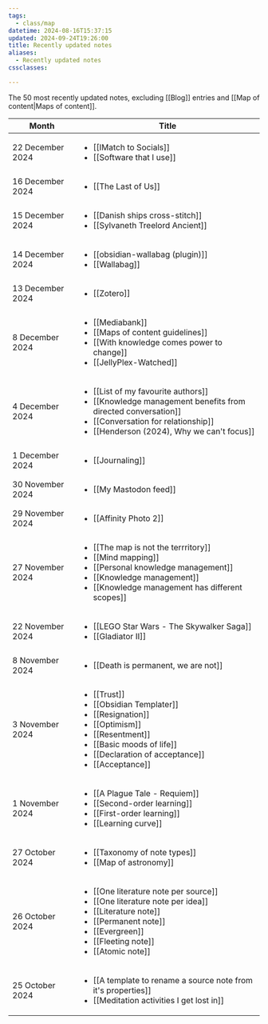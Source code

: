 ```yaml
---
tags:
  - class/map
datetime: 2024-08-16T15:37:15
updated: 2024-09-24T19:26:00
title: Recently updated notes
aliases:
  - Recently updated notes
cssclasses:

---
```

The 50 most recently updated notes, excluding [[Blog]] entries and [[Map of content|Maps of content]].

<!-- QueryToSerialize: table without id row.key as Month, rows.file.link as Title from "Quartz/notes" and -#class/blog sort date(default(updated,datetime)) desc limit 50 flatten dateformat(default(updated,datetime),"yyyy-MM") as month group by dateformat(default(updated, datetime),"d MMMM y") sort default(rows.updated,rows.datetime) desc -->
<!-- SerializedQuery: table without id row.key as Month, rows.file.link as Title from "Quartz/notes" and -#class/blog sort date(default(updated,datetime)) desc limit 50 flatten dateformat(default(updated,datetime),"yyyy-MM") as month group by dateformat(default(updated, datetime),"d MMMM y") sort default(rows.updated,rows.datetime) desc -->

| Month            | Title                                                                                                                                                                                                                                                                                                                                                                                                                                                                                         |
| ---------------- | --------------------------------------------------------------------------------------------------------------------------------------------------------------------------------------------------------------------------------------------------------------------------------------------------------------------------------------------------------------------------------------------------------------------------------------------------------------------------------------------- |
| 22 December 2024 | <ul><li>[[IMatch to Socials]]</li><li>[[Software that I use]]</li></ul>                                                                                                                                                                                                                                                                                                                                             |
| 16 December 2024 | <ul><li>[[The Last of Us]]</li></ul>                                                                                                                                                                                                                                                                                                                                                                                                                         |
| 15 December 2024 | <ul><li>[[Danish ships cross-stitch]]</li><li>[[Sylvaneth Treelord Ancient]]</li></ul>                                                                                                                                                                                                                                                                                                               |
| 14 December 2024 | <ul><li>[[obsidian-wallabag (plugin)]]</li><li>[[Wallabag]]</li></ul>                                                                                                                                                                                                                                                                                                                                                 |
| 13 December 2024 | <ul><li>[[Zotero]]</li></ul>                                                                                                                                                                                                                                                                                                                                                                                                                                         |
| 8 December 2024  | <ul><li>[[Mediabank]]</li><li>[[Maps of content guidelines]]</li><li>[[With knowledge comes power to change]]</li><li>[[JellyPlex-Watched]]</li></ul>                                                                                                                                                                     |
| 4 December 2024  | <ul><li>[[List of my favourite authors]]</li><li>[[Knowledge management benefits from directed conversation]]</li><li>[[Conversation for relationship]]</li><li>[[Henderson (2024), Why we can't focus]]</li></ul>                                           |
| 1 December 2024  | <ul><li>[[Journaling]]</li></ul>                                                                                                                                                                                                                                                                                                                                                                                                                                 |
| 30 November 2024 | <ul><li>[[My Mastodon feed]]</li></ul>                                                                                                                                                                                                                                                                                                                                                                                                                     |
| 29 November 2024 | <ul><li>[[Affinity Photo 2]]</li></ul>                                                                                                                                                                                                                                                                                                                                                                                                                     |
| 27 November 2024 | <ul><li>[[The map is not the terrritory]]</li><li>[[Mind mapping]]</li><li>[[Personal knowledge management]]</li><li>[[Knowledge management]]</li><li>[[Knowledge management has different scopes]]</li></ul>                                               |
| 22 November 2024 | <ul><li>[[LEGO Star Wars - The Skywalker Saga]]</li><li>[[Gladiator II]]</li></ul>                                                                                                                                                                                                                                                                                                                       |
| 8 November 2024  | <ul><li>[[Death is permanent, we are not]]</li></ul>                                                                                                                                                                                                                                                                                                                                                                                         |
| 3 November 2024  | <ul><li>[[Trust]]</li><li>[[Obsidian Templater]]</li><li>[[Resignation]]</li><li>[[Optimism]]</li><li>[[Resentment]]</li><li>[[Basic moods of life]]</li><li>[[Declaration of acceptance]]</li><li>[[Acceptance]]</li></ul> |
| 1 November 2024  | <ul><li>[[A Plague Tale - Requiem]]</li><li>[[Second-order learning]]</li><li>[[First-order learning]]</li><li>[[Learning curve]]</li></ul>                                                                                                                                                                                         |
| 27 October 2024  | <ul><li>[[Taxonomy of note types]]</li><li>[[Map of astronomy]]</li></ul>                                                                                                                                                                                                                                                                                                                                         |
| 26 October 2024  | <ul><li>[[One literature note per source]]</li><li>[[One literature note per idea]]</li><li>[[Literature note]]</li><li>[[Permanent note]]</li><li>[[Evergreen]]</li><li>[[Fleeting note]]</li><li>[[Atomic note]]</li></ul>     |
| 25 October 2024  | <ul><li>[[A template to rename a source note from it's properties]]</li><li>[[Meditation activities I get lost in]]</li></ul>                                                                                                                                                                                                                                 |
<!-- SerializedQuery END -->
